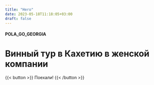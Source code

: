 ```yaml
---
title: "Hero"
date: 2023-05-18T11:18:05+03:00
draft: false
---
```


#### POLA_GO_GEORGIA

# Винный тур в Кахетию в женской компании

{{< button >}}
    Поехали!
{{< /button >}}
